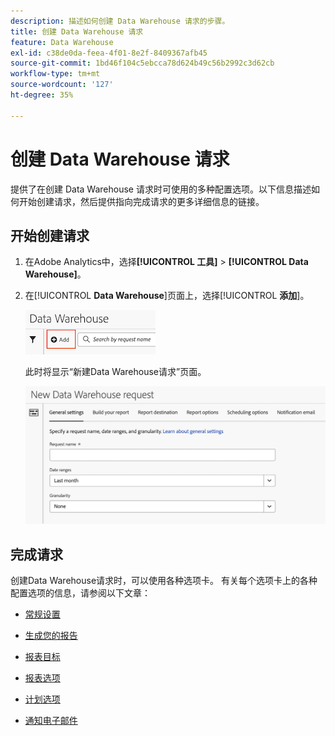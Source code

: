 ```yaml
---
description: 描述如何创建 Data Warehouse 请求的步骤。
title: 创建 Data Warehouse 请求
feature: Data Warehouse
exl-id: c38de0da-feea-4f01-8e2f-8409367afb45
source-git-commit: 1bd46f104c5ebcca78d624b49c56b2992c3d62cb
workflow-type: tm+mt
source-wordcount: '127'
ht-degree: 35%

---
```


# 创建 Data Warehouse 请求

提供了在创建 Data Warehouse 请求时可使用的多种配置选项。以下信息描述如何开始创建请求，然后提供指向完成请求的更多详细信息的链接。

## 开始创建请求

1. 在Adobe Analytics中，选择&#x200B;**[!UICONTROL 工具]** > **[!UICONTROL Data Warehouse]**。

1. 在&#x200B;[!UICONTROL **Data Warehouse**]&#x200B;页面上，选择&#x200B;[!UICONTROL **添加**]。

   ![添加请求的按钮](assets/dw-add-request.png)

   此时将显示“新建Data Warehouse请求”页面。

   ![常规设置选项卡](assets/dw-general-settings.png)

## 完成请求

创建Data Warehouse请求时，可以使用各种选项卡。 有关每个选项卡上的各种配置选项的信息，请参阅以下文章：

* [常规设置](/help/export/data-warehouse/create-request/dw-general-settings.md)

* [生成您的报告](/help/export/data-warehouse/create-request/dw-request-build-report.md)

* [报表目标](/help/export/data-warehouse/create-request/dw-request-report-destinations.md)

* [报表选项](/help/export/data-warehouse/create-request/dw-request-report-options.md)

* [计划选项](/help/export/data-warehouse/create-request/dw-request-scheduling.md)

* [通知电子邮件](/help/export/data-warehouse/create-request/dw-request-email.md)
